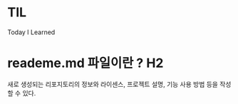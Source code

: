 # TIL
Today I Learned

reademe.md 파일이란 ? H2
========================

새로 생성되는 리포지토리의 정보와 라이센스, 프로젝트 설명, 기능 사용 방법 등을 작성할 수 있다. 